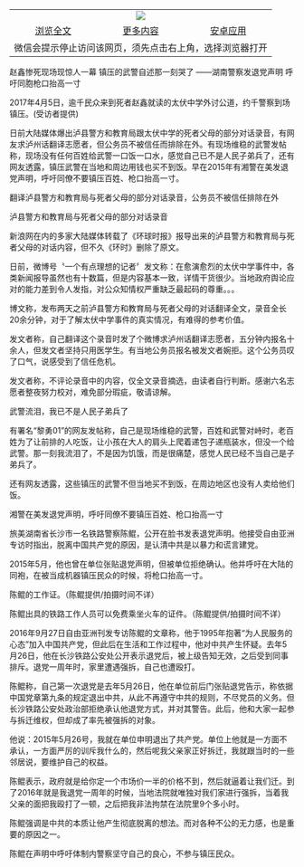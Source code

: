 

<table>
  <tr>
    <td align="center" colspan="3">
      <a href="https://github.com/ogate/ogate/blob/master/README.md"><img src="https://cloud.githubusercontent.com/assets/11880933/13434984/f430fae2-e012-11e5-814f-c2df1e82b247.jpg"/></a>
    </td>
  </tr>
  <tr>
    <td align="center">
      <a href="https://s3.ap-south-1.amazonaws.com/ogatem/oGate.htm?c816340&from=oNote">浏览全文</a>
    </td>
    <td align="center">
      <a href="https://s3.ap-south-1.amazonaws.com/ogatem/oGate.htm?from=oNote">更多内容</a>
    </td>
    <td align="center">
      <a href="https://raw.githubusercontent.com/ogate/up/master/ogate.apk">安卓应用</a>
    </td>
  </tr>
  <tr>
    <td align="center" colspan="3">
      微信会提示停止访问该网页，须先点击右上角，选择浏览器打开
    </td>
  </tr>
</table>    


赵鑫惨死现场现惊人一幕 镇压的武警自述那一刻哭了 ——湖南警察发退党声明 呼吁同胞枪口抬高一寸







2017年4月5日，逾千民众来到死者赵鑫就读的太伏中学外讨公道，约千警察到场镇压。(受访者提供)





日前大陆媒体爆出泸县警方和教育局跟太伏中学的死者父母的部分对话录音，有网友求泸州话翻译志愿者，但公务员不被信任而排除在外。有现场维稳的武警发帖称，现场没有任何百姓给武警一口饭一口水，感觉自己已不是人民子弟兵了，还有网友透露，镇压武警在当地和周边用钱也买不到饭。早在2015年有湘警在美发退党声明，呼吁同僚不要镇压百姓、枪口抬高一寸。


翻译泸县警方和教育局与死者父母的部分对话录音，公务员不被信任排除在外





泸县警方和教育局与死者父母的部分对话录音


新浪网在内的多家大陆媒体转载了《环球时报》报导出来的泸县警方和教育局与死者父母的对话内容，但不久《环时》删除了原文。


日前，微博号〝一个有点理想的记者〞发文称：在愈演愈烈的太伏中学事件中，各类新闻报导虽然也有十数篇，但是内容基本一致，详情干货很少。当地政府舆论应对的能力差到令人发指，对公众知情权严重缺乏最起码的尊重。。。


博文称，发布两天之前泸县警方和教育局与死者父母的对话翻译全文，录音全长20余分钟，对于了解太伏中学事件的真实情况，有难得的参考价值。


发文者称，自己翻译这个录音时发了个微博求泸州话翻译志愿者，五分钟内报名十余人，但发文者坚持只用医学生。有当地公务员报名被发文者婉拒。这个公务员叹了口气，说感受到了信任危机。


发文者称，不评论录音中的内容，仅全文录音摘选，由读者自行判断。感谢六名志愿者整夜努力校对，难免部分瑕疵，敬请谅解。


武警流泪，我已不是人民子弟兵了


有署名&ldquo;黎勇01&rdquo;的网友发帖称，自己是现场维稳的武警，百姓和武警对峙时，老百姓为了让前排的人吃饭，让小孩在大人的肩头上爬着递包子递瓶装水，但没一个给武警。那一刻我流泪了，不是因为饥饿，而是很痛楚，感觉人民已经不当自己是子弟兵了。





还有网友透露，这些镇压的武警不但当地买不到饭，在周边地区也没有人卖给他们饭。


湘警在美发退党声明，呼吁同僚不要镇压百姓、枪口抬高一寸


旅美湖南省长沙市一名铁路警察陈鲲，公开在脸书发表退党声明。他接受自由亚洲专访时指出，脱离中国共产党的原因，是认清中共是以暴力和谎言建党。


2015年5月，他也曾在单位张贴退党声明，但被单位拒绝确认。他并呼吁在大陆的同袍，在被当成机器镇压民众的时候，将枪口抬高一寸。





陈鲲的工作证。（陈鲲提供/拍摄时间不详）





陈鲲出具的铁路工作人员可以免费乘坐火车的证件。（陈鲲提供/拍摄时间不详）


2016年9月27日自由亚洲刊发专访陈鲲的文章称，他于1995年抱著&ldquo;为人民服务的心态&rdquo;加入中国共产党，但此后在生活和工作过程中，他对中共产生怀疑。去年5月26日，他在长沙铁路公安处公开表示退党后，被上级告知无效，之后受到同事排斥。退党一周年时，家里遭遇强拆，自己也遭殴打。


陈鲲称，自己第一次退党是去年5月26日，他在单位前后门张贴退党告示，称依据中国党章第九条的规定退出中共，从此不再遵守中共的规则，不尽党员的义务。但长沙铁路公安处政治部拒绝承认他退党方式，并对其警告。此后，他和大家一起参与拆迁维权，但却成了率先被强拆的对象。


他说：2015年5月26号，我就在单位申明退出了共产党。单位上他就是一方面不承认，一方面严厉的训斥我什么的，然后呢我父亲家正好拆迁，我就跟当时的一些邻居说，要维护自己的权益。


陈鲲表示，政府就是给你定一个市场价一半的价格不到，然后就逼着让我们迁。到了2016年就是我退党一周年的时候，当地法院就唯独对我们家进行强拆，当着我父亲的面把我殴打了一顿，之后把我非法拘禁在法院里9个多小时。


陈鲲强调是中共的本质让他产生彻底脱离的想法。而对各种不公的无力感，也是重要的原因之一。


陈鲲在声明中呼吁体制内警察坚守自己的良心，不参与镇压民众。



